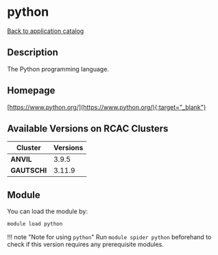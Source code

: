 # python

[Back to application catalog](../app_catalog.md)

## Description

The Python programming language.

## Homepage

[https://www.python.org/](https://www.python.org/){:target="_blank"}

## Available Versions on RCAC Clusters

|Cluster|Versions|
|---|---|
**ANVIL**|3.9.5
**GAUTSCHI**|3.11.9

## Module

You can load the module by:

```bash
module load python
```

!!! note "Note for using `python`"
    Run `module spider python` beforehand to check if this version requires any prerequisite modules.
